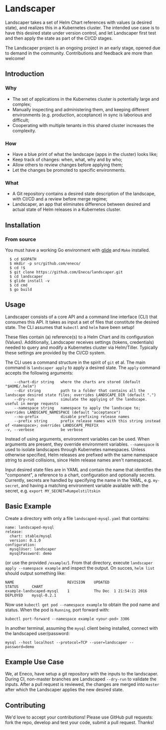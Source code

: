 # Landscaper

Landscaper takes a set of Helm Chart references with values (a desired state), and realizes this in a Kubernetes cluster. The intended use case is to have this desired state under version control, and let Landscaper first test and then apply the state as part of the CI/CD stages.

The Landscaper project is an ongoing project in an early stage, opened due to demand in the community. Contributions and feedback are more than welcome!

## Introduction

### Why

 - The set of applications in the Kubernetes cluster is potentially large and complex;
 - Manually inspecting and administering them, and keeping different environments (e.g. production, acceptance) in sync is laborious and difficult;
 - Cooperating with multiple tenants in this shared cluster increases the complexity.

### How

 - Have a blue print of what the landscape (apps in the cluster) looks like;
 - Keep track of changes: when, what, why and by who;
 - Allow others to review changes before applying them;
 - Let the changes be promoted to specific environments.

### What

 - A Git repository contains a desired state description of the landscape, with CI/CD and a review before merge regime;
 - Landscaper, an app that eliminates difference between desired and actual state of Helm releases in a Kubernetes cluster.

## Installation

### From source

You must have a working Go environment with [glide](https://github.com/Masterminds/glide) and `Make` installed.

```console
  $ cd $GOPATH
  $ mkdir -p src/github.com/eneco/
  $ cd !$
  $ git clone https://github.com/Eneco/landscaper.git
  $ cd landscaper
  $ glide install -v
  $ cd cmd
  $ go build
```

## Usage

Landscaper consists of a core API and a command line interface (CLI) that consumes this API. It takes as input a set of files that constitute the desired state. The CLI assumes that `kubectl` and `helm` have been setup!

These files contain (a) reference(s) to a Helm Chart and its configuration (Values).
Additionally, Landscaper receives settings (tokens, credentials) needed to query and modify a Kubernetes cluster via Helm/Tiller. Typically these settings are provided by the CI/CD system.

The CLI uses a command structure in the spirit of `git` et al. The main command is `landscaper apply` to apply a desired state.
The `apply` command accepts the following arguments:

        --chart-dir string   where the charts are stored (default "$HOME/.helm")
        --dir string         path to a folder that contains all the landscape desired state files; overrides LANDSCAPE_DIR (default ".")
        --dry-run            simulate the applying of the landscape. useful in merge requests
        --namespace string   namespace to apply the landscape to; overrides LANDSCAPE_NAMESPACE (default "acceptance")
        --no-prefix          disable prefixing release names
        --prefix string      prefix release names with this string instead of <namespace>; overrides LANDSCAPE_PREFIX
    -v, --verbose            be verbose

Instead of using arguments, environment variables can be used. When arguments are present, they override environment variables.
`--namespace` is used to isolate landscapes through Kubernetes namespaces.
Unless otherwise specified, Helm releases are prefixed with the same namespace string to avoid collisions, since Helm release names aren't namespaced.

Input desired state files are in YAML and contain the name that identifies the "component", a reference to a chart, configuration and optionally secrets.
Currently, secrets are handled by specifying the name in the YAML, e.g. `my-secret`, and having a matching environment variable available with the secret, e.g. `export MY_SECRET=Rumpelstiltskin`

## Basic Example

Create a directory with only a file `landscaped-mysql.yaml` that contains:

    name: landscaped-mysql
    release:
      chart: stable/mysql
      version: 0.1.0
    configuration:
      mysqlUser: landscaper
      mysqlPassword: demo

(or use the provided `/example/`).
From that directory, execute `landscaper apply --namespace example` and inspect the output.
On succes, `helm list` should output something like:

    NAME                        REVISION    UPDATED                     STATUS      CHART
    example-landscaped-mysql    1           Thu Dec  1 21:54:21 2016    DEPLOYED    mysql-0.2.1

Now use `kubectl get pod --namespace example` to obtain the pod name and status.
When the pod is `Running`, port forward with:

    kubectl port-forward --namespace example <your-pod> 3306

In another terminal, assuming the `mysql` client being installed, connect with the landscaped user/password:

    mysql --host localhost --protocol=TCP --user=landscaper --password=demo

## Example Use Case

We, at Eneco, have setup a git repository with the inputs to the landscaper. During CI, non-master branches are Landscaped `--dry-run` to validate the inputs. After a pull request is reviewed, the changes are merged into `master` after which the Landscaper applies the new desired state.

## Contributing

We'd love to accept your contributions! Please use GitHub pull requests: fork the repo, develop and test your code, submit a pull request. Thanks!
